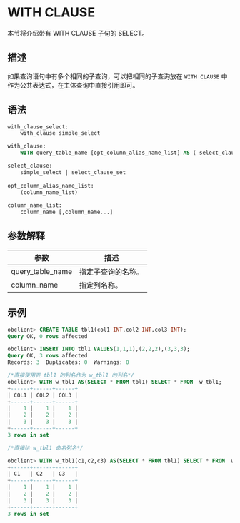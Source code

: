 # WITH CLAUSE

本节将介绍带有 WITH CLAUSE 子句的 SELECT。

## 描述

如果查询语句中有多个相同的子查询，可以把相同的子查询放在 `WITH CLAUSE` 中作为公共表达式，在主体查询中直接引用即可。

## 语法

```sql
with_clause_select:
    with_clause simple_select

with_clause:
    WITH query_table_name [opt_column_alias_name_list] AS ( select_clause )

select_clause:
    simple_select | select_clause_set
  
opt_column_alias_name_list:
    (column_name_list)
  
column_name_list:
    column_name [,column_name...]
```

## 参数解释

|        参数        |    描述     |
|------------------|-----------|
| query_table_name | 指定子查询的名称。 |
| column_name      | 指定列名称。    |

## 示例

```sql
obclient> CREATE TABLE tbl1(col1 INT,col2 INT,col3 INT);
Query OK, 0 rows affected

obclient> INSERT INTO tbl1 VALUES(1,1,1),(2,2,2),(3,3,3);
Query OK, 3 rows affected
Records: 3  Duplicates: 0  Warnings: 0

/*直接使用表 tbl1 的列名作为 w_tbl1 的列名*/
obclient> WITH w_tbl1 AS(SELECT * FROM tbl1) SELECT * FROM  w_tbl1;
+------+------+------+
| COL1 | COL2 | COL3 |
+------+------+------+
|    1 |    1 |    1 |
|    2 |    2 |    2 |
|    3 |    3 |    3 |
+------+------+------+
3 rows in set

/*直接给 w_tbl1 命名列名*/

obclient> WITH w_tbl1(c1,c2,c3) AS(SELECT * FROM tbl1) SELECT * FROM  w_tbl1;
+------+------+------+
| C1   | C2   | C3   |
+------+------+------+
|    1 |    1 |    1 |
|    2 |    2 |    2 |
|    3 |    3 |    3 |
+------+------+------+
3 rows in set
```
